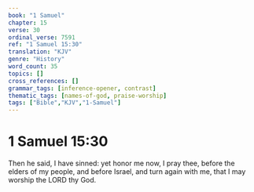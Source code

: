 ```yaml
---
book: "1 Samuel"
chapter: 15
verse: 30
ordinal_verse: 7591
ref: "1 Samuel 15:30"
translation: "KJV"
genre: "History"
word_count: 35
topics: []
cross_references: []
grammar_tags: [inference-opener, contrast]
thematic_tags: [names-of-god, praise-worship]
tags: ["Bible","KJV","1-Samuel"]
---
```


# 1 Samuel 15:30

Then he said, I have sinned: yet honor me now, I pray thee, before the elders of my people, and before Israel, and turn again with me, that I may worship the LORD thy God.
